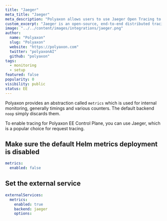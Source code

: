 ```yaml
---
title: "Jaeger"
meta_title: "Jaeger"
meta_description: "Polyaxon allows users to use Jaeger Open Tracing to trace your API calls in Polyaxon."
custom_excerpt: "Jaeger is an open-source, end-to-end distributed tracing."
image: "../../content/images/integrations/jaeger.png"
author:
  name: "Polyaxon"
  slug: "Polyaxon"
  website: "https://polyaxon.com"
  twitter: "polyaxonAI"
  github: "polyaxon"
tags:
  - monitoring
  - setup
featured: false
popularity: 0
visibility: public
status: EE
---
```


Polyaxon provides an abstraction called `metrics` which is used for internal monitoring, generally timings and various counters. 
The default backend `noop` simply discards them.

To enable tracing for Polyaxon EE Control Plane, you can use Jaeger, which is a popular choice for request tracing.

## Make sure the default Helm metrics deployment is disabled

```yaml
metrics:
  enabled: false
```

## Set the external service 

```yaml
externalServices:
  metrics:
    enabled: true
    backend: jaeger
    options:
```
